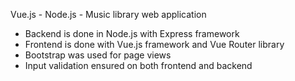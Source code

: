 Vue.js - Node.js - Music library web application 

- Backend is done in Node.js with Express framework
- Frontend is done with Vue.js framework and Vue Router library
- Bootstrap was used for page views
- Input validation ensured on both frontend and backend
